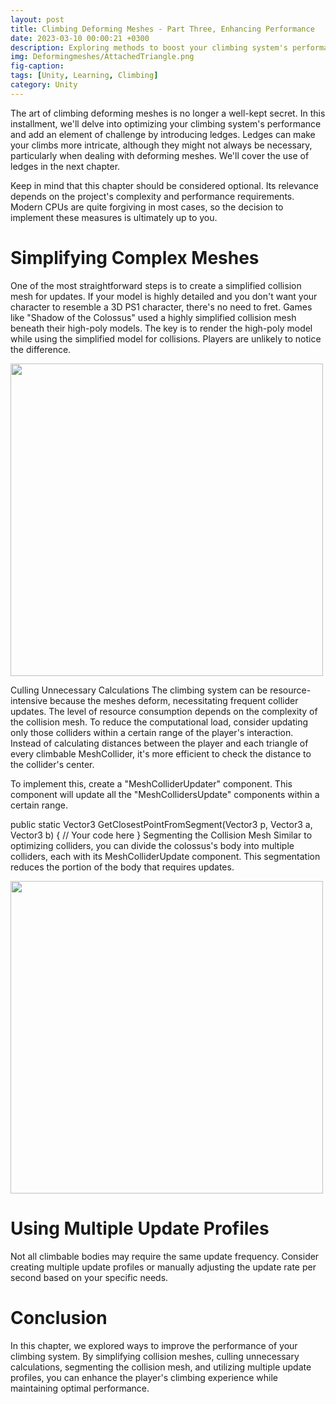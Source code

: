 ```yaml
---
layout: post
title: Climbing Deforming Meshes - Part Three, Enhancing Performance
date: 2023-03-10 00:00:21 +0300
description: Exploring methods to boost your climbing system's performance.
img: Deformingmeshes/AttachedTriangle.png
fig-caption: 
tags: [Unity, Learning, Climbing]
category: Unity
---
```


The art of climbing deforming meshes is no longer a well-kept secret. In this installment, we'll delve into optimizing your climbing system's performance and add an element of challenge by introducing ledges. Ledges can make your climbs more intricate, although they might not always be necessary, particularly when dealing with deforming meshes. We'll cover the use of ledges in the next chapter.

Keep in mind that this chapter should be considered optional. Its relevance depends on the project's complexity and performance requirements. Modern CPUs are quite forgiving in most cases, so the decision to implement these measures is ultimately up to you.

# Simplifying Complex Meshes #
One of the most straightforward steps is to create a simplified collision mesh for updates. If your model is highly detailed and you don't want your character to resemble a 3D PS1 character, there's no need to fret. Games like "Shadow of the Colossus" used a highly simplified collision mesh beneath their high-poly models. The key is to render the high-poly model while using the simplified model for collisions. Players are unlikely to notice the difference.

<div class="text-center">
    <img src="{{site.baseurl}}/assets/img/PathfindingIntro/Sil.png" class="rounded" width="500"/>
</div>

Culling Unnecessary Calculations
The climbing system can be resource-intensive because the meshes deform, necessitating frequent collider updates. The level of resource consumption depends on the complexity of the collision mesh. To reduce the computational load, consider updating only those colliders within a certain range of the player's interaction. Instead of calculating distances between the player and each triangle of every climbable MeshCollider, it's more efficient to check the distance to the collider's center.

To implement this, create a "MeshColliderUpdater" component. This component will update all the "MeshCollidersUpdate" components within a certain range.

public static Vector3 GetClosestPointFromSegment(Vector3 p, Vector3 a, Vector3 b)
{
    // Your code here
}
Segmenting the Collision Mesh
Similar to optimizing colliders, you can divide the colossus's body into multiple colliders, each with its MeshColliderUpdate component. This segmentation reduces the portion of the body that requires updates.

<div class="text-center">
    <img src="{{site.baseurl}}/assets/img/PathfindingIntro/Sil.png" class="rounded" width="500"/>
</div>


# Using Multiple Update Profiles #
Not all climbable bodies may require the same update frequency. Consider creating multiple update profiles or manually adjusting the update rate per second based on your specific needs.

# Conclusion #
In this chapter, we explored ways to improve the performance of your climbing system. By simplifying collision meshes, culling unnecessary calculations, segmenting the collision mesh, and utilizing multiple update profiles, you can enhance the player's climbing experience while maintaining optimal performance.